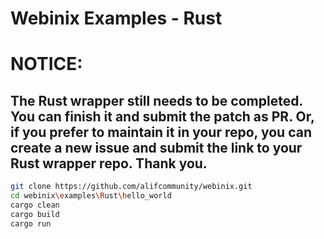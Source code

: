 # Webinix Examples - Rust

# NOTICE: 

## The Rust wrapper still needs to be completed. You can finish it and submit the patch as PR. Or, if you prefer to maintain it in your repo, you can create a new issue and submit the link to your Rust wrapper repo. Thank you.

```sh
git clone https://github.com/alifcommunity/webinix.git
cd webinix\examples\Rust\hello_world
cargo clean
cargo build
cargo run
```
